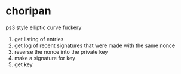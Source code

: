 # choripan

ps3 style elliptic curve fuckery

1. get listing of entries
2. get log of recent signatures that were made with the same nonce
3. reverse the nonce into the private key
4. make a signature for key
5. get key
